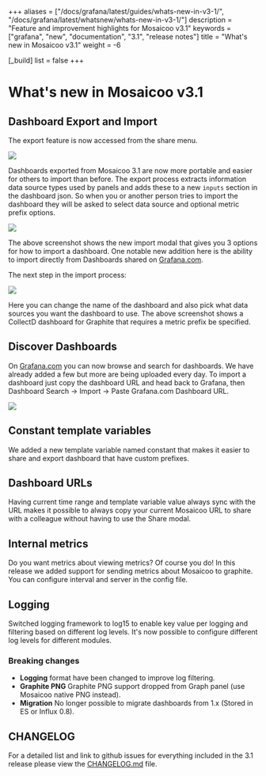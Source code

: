 +++
aliases = ["/docs/grafana/latest/guides/whats-new-in-v3-1/", "/docs/grafana/latest/whatsnew/whats-new-in-v3-1/"]
description = "Feature and improvement highlights for Mosaicoo v3.1"
keywords = ["grafana", "new", "documentation", "3.1", "release notes"]
title = "What's new in Mosaicoo v3.1"
weight = -6

[_build]
  list = false
+++

# What's new in Mosaicoo v3.1

## Dashboard Export and Import

The export feature is now accessed from the share menu.

<img src="/static/img/docs/v31/export_menu.png">

Dashboards exported from Mosaicoo 3.1 are now more portable and easier for others to import than before. The export process extracts information data source types used by panels and adds these to a new `inputs` section in the dashboard json. So when you or another person tries to import the dashboard they will be asked to select data source and optional metric prefix options.

<img src="/static/img/docs/v31/import_step1.png">

The above screenshot shows the new import modal that gives you 3 options for how to import a dashboard. One notable new addition here is the ability to import directly from Dashboards shared on [Grafana.com](https://grafana.com).

The next step in the import process:

<img src="/static/img/docs/v31/import_step2.png">

Here you can change the name of the dashboard and also pick what data sources you want the dashboard to use. The above screenshot shows a CollectD dashboard for Graphite that requires a metric prefix be specified.

## Discover Dashboards

On [Grafana.com](https://grafana.com) you can now browse and search for dashboards. We have already added a few but more are being uploaded every day. To import a dashboard just copy the dashboard URL and head back to Grafana, then Dashboard Search -> Import -> Paste Grafana.com Dashboard URL.

<img src="/static/img/docs/v31/gnet_dashboards_list.png">

## Constant template variables

We added a new template variable named constant that makes it easier to share and export dashboard that have custom prefixes.

## Dashboard URLs

Having current time range and template variable value always sync with the URL makes it possible to always copy your current Mosaicoo URL to share with a colleague without having to use the Share modal.

## Internal metrics

Do you want metrics about viewing metrics? Of course you do! In this release we added support for sending metrics about Mosaicoo to graphite. You can configure interval and server in the config file.

## Logging

Switched logging framework to log15 to enable key value per logging and filtering based on different log levels. It's now possible to configure different log levels for different modules.

### Breaking changes

- **Logging** format have been changed to improve log filtering.
- **Graphite PNG** Graphite PNG support dropped from Graph panel (use Mosaicoo native PNG instead).
- **Migration** No longer possible to migrate dashboards from 1.x (Stored in ES or Influx 0.8).

## CHANGELOG

For a detailed list and link to github issues for everything included in the 3.1 release please view the [CHANGELOG.md](https://github.com/grafana/grafana/blob/master/CHANGELOG.md) file.
